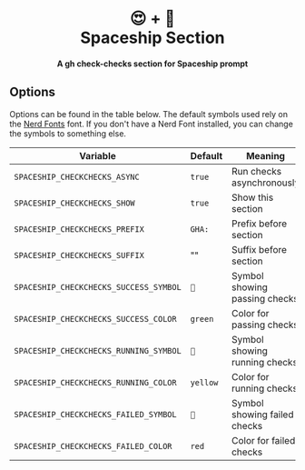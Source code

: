 <h1 align="center">
  😍 + 🚀
  <br>Spaceship Section<br>
</h1>

<h4 align="center">
  A gh check-checks section for Spaceship prompt
</h4>

## Options

Options can be found in the table below. The default symbols used rely on the
[Nerd Fonts](https://www.nerdfonts.com/) font. If you don't have a Nerd Font
installed, you can change the symbols to something else.


| Variable                               | Default  | Meaning                       |
|----------------------------------------|----------|-------------------------------|
| `SPACESHIP_CHECKCHECKS_ASYNC`          | `true`   | Run checks asynchronously     |
| `SPACESHIP_CHECKCHECKS_SHOW`           | `true`   | Show this section             |
| `SPACESHIP_CHECKCHECKS_PREFIX`         | `GHA: `  | Prefix before section         |
| `SPACESHIP_CHECKCHECKS_SUFFIX`         | ""       | Suffix before section         |
| `SPACESHIP_CHECKCHECKS_SUCCESS_SYMBOL` | `󰄬`      | Symbol showing passing checks |
| `SPACESHIP_CHECKCHECKS_SUCCESS_COLOR`  | `green`  | Color for passing checks      |
| `SPACESHIP_CHECKCHECKS_RUNNING_SYMBOL` | `󰉁`      | Symbol showing running checks |
| `SPACESHIP_CHECKCHECKS_RUNNING_COLOR`  | `yellow` | Color for running checks      |
| `SPACESHIP_CHECKCHECKS_FAILED_SYMBOL`  | `󰀨`      | Symbol showing failed checks  |
| `SPACESHIP_CHECKCHECKS_FAILED_COLOR`   | `red`    | Color for failed checks       |
